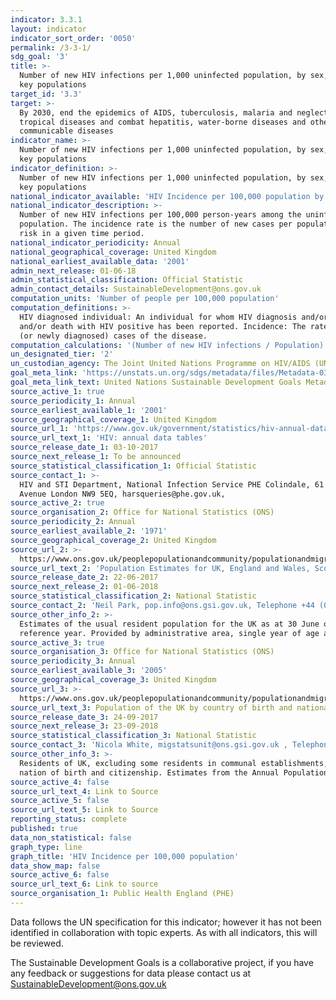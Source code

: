 ```yaml
---
indicator: 3.3.1
layout: indicator
indicator_sort_order: '0050'
permalink: /3-3-1/
sdg_goal: '3'
title: >-
  Number of new HIV infections per 1,000 uninfected population, by sex, age and
  key populations
target_id: '3.3'
target: >-
  By 2030, end the epidemics of AIDS, tuberculosis, malaria and neglected
  tropical diseases and combat hepatitis, water-borne diseases and other
  communicable diseases
indicator_name: >-
  Number of new HIV infections per 1,000 uninfected population, by sex, age and
  key populations
indicator_definition: >-
  Number of new HIV infections per 1,000 uninfected population, by sex, age and
  key populations
national_indicator_available: 'HIV Incidence per 100,000 population by country, age, sex and region of birth.'
national_indicator_description: >-
  Number of new HIV infections per 100,000 person-years among the uninfected
  population. The incidence rate is the number of new cases per population at
  risk in a given time period.
national_indicator_periodicity: Annual
national_geographical_coverage: United Kingdom
national_earliest_available_data: '2001'
admin_next_release: 01-06-18
admin_statistical_classification: Official Statistic
admin_contact_details: SustainableDevelopment@ons.gov.uk
computation_units: 'Number of people per 100,000 population'
computation_definitions: >-
  HIV diagnosed individual: An individual for whom HIV diagnosis and/or AIDS,
  and/or death with HIV positive has been reported. Incidence: The rate of new
  (or newly diagnosed) cases of the disease.
computation_calculations: '(Number of new HIV infections / Population) * 100,000'
un_designated_tier: '2'
un_custodian_agency: The Joint United Nations Programme on HIV/AIDS (UNAIDS)
goal_meta_link: 'https://unstats.un.org/sdgs/metadata/files/Metadata-03-03-01.pdf'
goal_meta_link_text: United Nations Sustainable Development Goals Metadata (PDF 372 KB)
source_active_1: true
source_periodicity_1: Annual
source_earliest_available_1: '2001'
source_geographical_coverage_1: United Kingdom
source_url_1: 'https://www.gov.uk/government/statistics/hiv-annual-data-tables'
source_url_text_1: 'HIV: annual data tables'
source_release_date_1: 03-10-2017
source_next_release_1: To be announced
source_statistical_classification_1: Official Statistic
source_contact_1: >-
  HIV and STI Department, National Infection Service PHE Colindale, 61 Colindale
  Avenue London NW9 5EQ, harsqueries@phe.gov.uk, 
source_active_2: true
source_organisation_2: Office for National Statistics (ONS)
source_periodicity_2: Annual
source_earliest_available_2: '1971'
source_geographical_coverage_2: United Kingdom
source_url_2: >-
  https://www.ons.gov.uk/peoplepopulationandcommunity/populationandmigration/populationestimates/datasets/populationestimatesforukenglandandwalesscotlandandnorthernireland
source_url_text_2: 'Population Estimates for UK, England and Wales, Scotland and Northern Ireland'
source_release_date_2: 22-06-2017
source_next_release_2: 01-06-2018
source_statistical_classification_2: National Statistic
source_contact_2: 'Neil Park, pop.info@ons.gsi.gov.uk, Telephone +44 (0)1329 444661'
source_other_info_2: >-
  Estimates of the usual resident population for the UK as at 30 June of the
  reference year. Provided by administrative area, single year of age and sex
source_active_3: true
source_organisation_3: Office for National Statistics (ONS)
source_periodicity_3: Annual
source_earliest_available_3: '2005'
source_geographical_coverage_3: United Kingdom
source_url_3: >-
  https://www.ons.gov.uk/peoplepopulationandcommunity/populationandmigration/internationalmigration/datasets/populationoftheunitedkingdombycountryofbirthandnationality
source_url_text_3: Population of the UK by country of birth and nationality
source_release_date_3: 24-09-2017
source_next_release_3: 23-09-2018
source_statistical_classification_3: National Statistic
source_contact_3: 'Nicola White, migstatsunit@ons.gsi.gov.uk , Telephone +44 (0)1329 444097'
source_other_info_3: >-
  Residents of UK, excluding some residents in communal establishments, by
  nation of birth and citizenship. Estimates from the Annual Population Survey
source_active_4: false
source_url_text_4: Link to Source
source_active_5: false
source_url_text_5: Link to Source
reporting_status: complete
published: true
data_non_statistical: false
graph_type: line
graph_title: 'HIV Incidence per 100,000 population'
data_show_map: false
source_active_6: false
source_url_text_6: Link to source
source_organisation_1: Public Health England (PHE)
---
```

Data follows the UN specification for this indicator; however it has not been identified in collaboration with topic experts. As with all indicators, this will be reviewed.
  
The Sustainable Development Goals is a collaborative project, if you have any feedback or suggestions for data please contact us at <SustainableDevelopment@ons.gov.uk>
